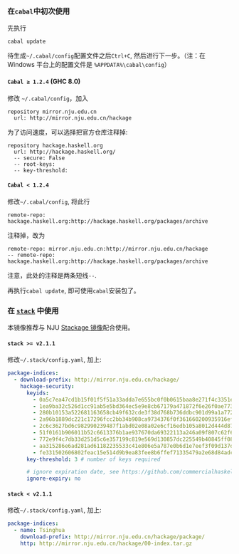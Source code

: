 ### 在`cabal`中初次使用

先执行

```
cabal update
```

待生成`~/.cabal/config`配置文件之后`Ctrl+C`, 然后进行下一步。（注：在 Windows 平台上的配置文件是 `%APPDATA%\cabal\config`）

#### `Cabal ≥ 1.2.4` (GHC 8.0)

修改 `~/.cabal/config`，加入

```
repository mirror.nju.edu.cn
  url: http://mirror.nju.edu.cn/hackage
```

为了访问速度，可以选择把官方仓库注释掉:

```
repository hackage.haskell.org
  url: http://hackage.haskell.org/
  -- secure: False
  -- root-keys:
  -- key-threshold:
```

#### `Cabal < 1.2.4`

修改`~/.cabal/config`, 将此行

```
remote-repo: hackage.haskell.org:http://hackage.haskell.org/packages/archive
```

注释掉，改为

```
remote-repo: mirror.nju.edu.cn:http://mirror.nju.edu.cn/hackage
-- remote-repo: hackage.haskell.org:http://hackage.haskell.org/packages/archive
```

注意，此处的注释是两条短线`--`.

再执行`cabal update`, 即可使用`cabal`安装包了。

### 在 [`stack`](https://github.com/commercialhaskell/stack) 中使用

本镜像推荐与 NJU [Stackage 镜像](https://mirror.nju.edu.cn/help/stackage/)配合使用。

#### `stack >= v2.1.1`

修改`~/.stack/config.yaml`, 加上:

```yaml
package-indices:
  - download-prefix: http://mirror.nju.edu.cn/hackage/
    hackage-security:
      keyids:
        - 0a5c7ea47cd1b15f01f5f51a33adda7e655bc0f0b0615baa8e271f4c3351e21d
        - 1ea9ba32c526d1cc91ab5e5bd364ec5e9e8cb67179a471872f6e26f0ae773d42
        - 280b10153a522681163658cb49f632cde3f38d768b736ddbc901d99a1a772833
        - 2a96b1889dc221c17296fcc2bb34b908ca9734376f0f361660200935916ef201
        - 2c6c3627bd6c982990239487f1abd02e08a02e6cf16edb105a8012d444d870c3
        - 51f0161b906011b52c6613376b1ae937670da69322113a246a09f807c62f6921
        - 772e9f4c7db33d251d5c6e357199c819e569d130857dc225549b40845ff0890d
        - aa315286e6ad281ad61182235533c41e806e5a787e0b6d1e7eef3f09d137d2e9
        - fe331502606802feac15e514d9b9ea83fee8b6ffef71335479a2e68d84adc6b0
      key-threshold: 3 # number of keys required

      # ignore expiration date, see https://github.com/commercialhaskell/stack/pull/4614
      ignore-expiry: no
```

#### `stack < v2.1.1`

修改`~/.stack/config.yaml`, 加上:

```yaml
package-indices:
  - name: Tsinghua
    download-prefix: http://mirror.nju.edu.cn/hackage/package/
    http: http://mirror.nju.edu.cn/hackage/00-index.tar.gz
```